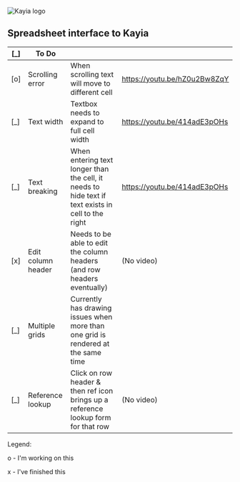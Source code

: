 ![Kayia logo](http://785369b995de124132d4-4015ae171f828765e3ea59ae37d1f977.r95.cf5.rackcdn.com/logo3.png)

## Spreadsheet interface to Kayia

| [_] | To Do          		|                                 |                             |
|-----|-----------------------|-----------------------------|-----------------------------|
| [o] | Scrolling error		| When scrolling text will move to different cell |  https://youtu.be/hZ0u2Bw8ZqY |
| [_] | Text width			| Textbox needs to expand to full cell width | https://youtu.be/414adE3pOHs |
| [_] | Text breaking			| When entering text longer than the cell, it needs to hide text if text exists in cell to the right | https://youtu.be/414adE3pOHs |
| [x] | Edit column header	| Needs to be able to edit the column headers (and row headers eventually) | (No video) |
| [_] | Multiple grids	| Currently has drawing issues when more than one grid is rendered at the same time | |
| [_] | Reference lookup	| Click on row header & then ref icon brings up  a reference lookup form for that row | (No video) |

Legend:

o - I'm working on this

x - I've finished this
